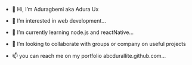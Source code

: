 - 👋 Hi, I’m Aduragbemi aka Adura Ux
- 👀 I’m interested in web development...
- 🌱 I’m currently learning node.js and reactNative...
- 💞️ I’m looking to collaborate with groups or company on useful projects


- 📫 you can reach me on my portfolio abcdurallite.github.com...

<!---
abcdurallite/abcdurallite is a ✨ special ✨ repository because its `README.md` (this file) appears on your GitHub profile.
You can c Preview link to take a look at your changes.

